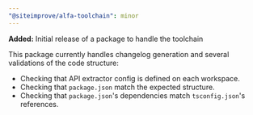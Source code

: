 ```yaml
---
"@siteimprove/alfa-toolchain": minor
---
```


**Added:** Initial release of a package to handle the toolchain

This package currently handles changelog generation and several validations of the code structure:
- Checking that API extractor config is defined on each workspace.
- Checking that `package.json` match the expected structure.
- Checking that `package.json`'s dependencies match `tsconfig.json`'s references.

